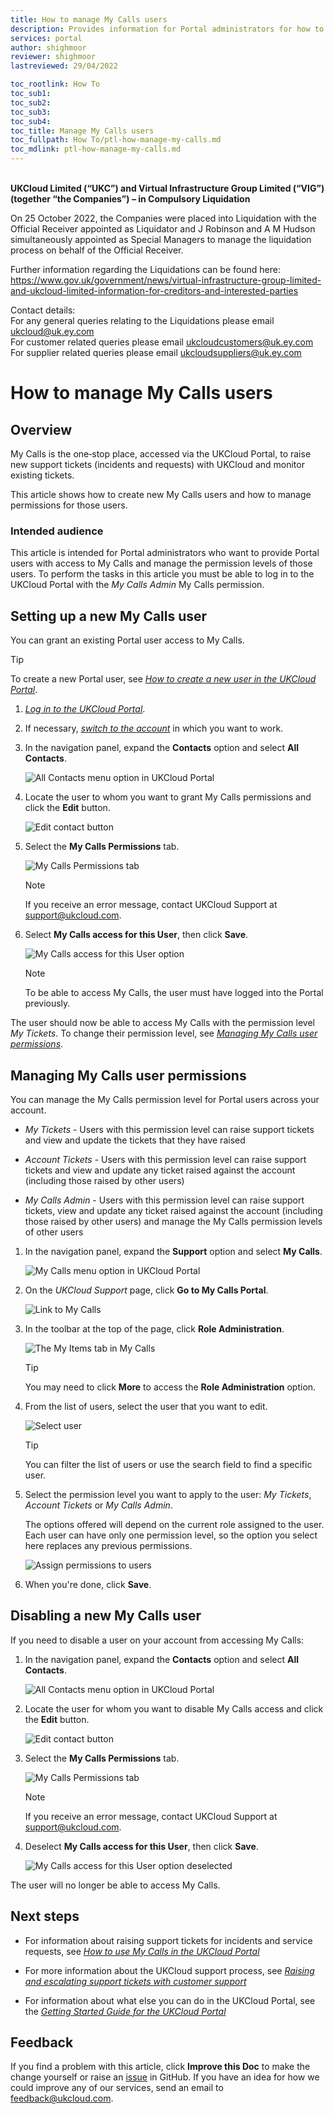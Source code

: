 ```yaml
---
title: How to manage My Calls users
description: Provides information for Portal administrators for how to manage My Calls users
services: portal
author: shighmoor
reviewer: shighmoor
lastreviewed: 29/04/2022

toc_rootlink: How To
toc_sub1:
toc_sub2:
toc_sub3:
toc_sub4:
toc_title: Manage My Calls users
toc_fullpath: How To/ptl-how-manage-my-calls.md
toc_mdlink: ptl-how-manage-my-calls.md
---
```


<br>**UKCloud Limited (“UKC”) and Virtual Infrastructure Group Limited (“VIG”) (together “the Companies”) – in Compulsory Liquidation**

On 25 October 2022, the Companies were placed into Liquidation with the Official Receiver appointed as Liquidator and J Robinson and A M Hudson simultaneously appointed as Special Managers to manage the liquidation process on behalf of the Official Receiver.

Further information regarding the Liquidations can be found here: <https://www.gov.uk/government/news/virtual-infrastructure-group-limited-and-ukcloud-limited-information-for-creditors-and-interested-parties>

Contact details:<br>
For any general queries relating to the Liquidations please email <ukcloud@uk.ey.com><br>
For customer related queries please email <ukcloudcustomers@uk.ey.com><br>
For supplier related queries please email <ukcloudsuppliers@uk.ey.com>

# How to manage My Calls users

## Overview

My Calls is the one‑stop place, accessed via the UKCloud Portal, to raise new support tickets (incidents and requests) with UKCloud and monitor existing tickets.

This article shows how to create new My Calls users and how to manage permissions for those users.

### Intended audience

This article is intended for Portal administrators who want to provide Portal users with access to My Calls and manage the permission levels of those users. To perform the tasks in this article you must be able to log in to the UKCloud Portal with the *My Calls Admin* My Calls permission.

## Setting up a new My Calls user

You can grant an existing Portal user access to My Calls.

> [!TIP]
> To create a new Portal user, see [*How to create a new user in the UKCloud Portal*](ptl-how-create-users.md).

1. [*Log in to the UKCloud Portal*](ptl-gs.md#logging-in-to-the-ukcloud-portal).

2. If necessary, [*switch to the account*](ptl-how-switch-account.md) in which you want to work.

3. In the navigation panel, expand the **Contacts** option and select **All Contacts**.

   ![All Contacts menu option in UKCloud Portal](images/ptl-mnu-all-contacts.png)

4. Locate the user to whom you want to grant My Calls permissions and click the **Edit** button.

   ![Edit contact button](images/ptl-contact-btn-edit.png)

5. Select the **My Calls Permissions** tab.

   ![My Calls Permissions tab](images/ptl-contact-tab-mycalls-permissions.png)

    > [!NOTE]
    > If you receive an error message, contact UKCloud Support at <support@ukcloud.com>.

6. Select **My Calls access for this User**, then click **Save**.

   ![My Calls access for this User option](images/ptl-contact-mycalls-access-selected.png)

   > [!NOTE]
   > To be able to access My Calls, the user must have logged into the Portal previously.

The user should now be able to access My Calls with the permission level *My Tickets*. To change their permission level, see [*Managing My Calls user permissions*](#managing-my-calls-user-permissions).

## Managing My Calls user permissions

You can manage the My Calls permission level for Portal users across your account.

- *My Tickets* - Users with this permission level can raise support tickets and view and update the tickets that they have raised

- *Account Tickets* - Users with this permission level can raise support tickets and view and update any ticket raised against the account (including those raised by other users)

- *My Calls Admin* - Users with this permission level can raise support tickets, view and update any ticket raised against the account (including those raised by other users) and manage the My Calls permission levels of other users

1. In the navigation panel, expand the **Support** option and select **My Calls**.

   ![My Calls menu option in UKCloud Portal](images/ptl-mnu-mycalls.png)

2. On the *UKCloud Support* page, click **Go to My Calls Portal**.

   ![Link to My Calls](images/ptl-mycalls-link.png)

3. In the toolbar at the top of the page, click **Role Administration**.

   ![The My Items tab in My Calls](images/ptl-mycalls-tab-admin.png)

   > [!TIP]
   > You may need to click **More** to access the **Role Administration** option.

4. From the list of users, select the user that you want to edit.

   ![Select user](images/ptl-mycalls-user.png)

   > [!TIP]
   > You can filter the list of users or use the search field to find a specific user.

5. Select the permission level you want to apply to the user: *My Tickets*, *Account Tickets* or *My Calls Admin*.

   The options offered will depend on the current role assigned to the user. Each user can have only one permission level, so the option you select here replaces any previous permissions.

   ![Assign permissions to users](images/ptl-mycalls-btn-roles.png)

6. When you're done, click **Save**.

## Disabling a new My Calls user

If you need to disable a user on your account from accessing My Calls:

1. In the navigation panel, expand the **Contacts** option and select **All Contacts**.

   ![All Contacts menu option in UKCloud Portal](images/ptl-mnu-all-contacts.png)

2. Locate the user for whom you want to disable My Calls access and click the **Edit** button.

   ![Edit contact button](images/ptl-contact-btn-edit.png)

3. Select the **My Calls Permissions** tab.

   ![My Calls Permissions tab](images/ptl-contact-tab-mycalls-permissions.png)

   > [!NOTE]
   > If you receive an error message, contact UKCloud Support at <support@ukcloud.com>.

4. Deselect **My Calls access for this User**, then click **Save**.

   ![My Calls access for this User option deselected](images/ptl-contact-mycalls-access-deselected.png)

The user will no longer be able to access My Calls.

## Next steps

- For information about raising support tickets for incidents and service requests, see [*How to use My Calls in the UKCloud Portal*](ptl-how-use-my-calls.md)

- For more information about the UKCloud support process, see [*Raising and escalating support tickets with customer support*](ptl-ref-raise-escalate-service-request.md)

- For information about what else you can do in the UKCloud Portal, see the [*Getting Started Guide for the UKCloud Portal*](ptl-gs.md)

## Feedback

If you find a problem with this article, click **Improve this Doc** to make the change yourself or raise an [issue](https://github.com/UKCloud/documentation/issues) in GitHub. If you have an idea for how we could improve any of our services, send an email to <feedback@ukcloud.com>.
